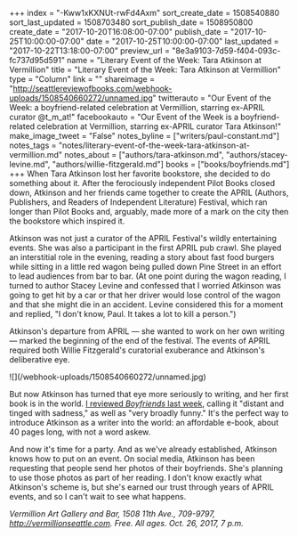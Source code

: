 +++
index = "-Kww1xKXNUt-rwFd4Axm"
sort_create_date = 1508540880
sort_last_updated = 1508703480
sort_publish_date = 1508950800
create_date = "2017-10-20T16:08:00-07:00"
publish_date = "2017-10-25T10:00:00-07:00"
date = "2017-10-25T10:00:00-07:00"
last_updated = "2017-10-22T13:18:00-07:00"
preview_url = "8e3a9103-7d59-f404-093c-fc737d95d591"
name = "Literary Event of the Week: Tara Atkinson at Vermillion"
title = "Literary Event of the Week: Tara Atkinson at Vermillion"
type = "Column"
link = ""
shareimage = "http://seattlereviewofbooks.com/webhook-uploads/1508540660272/unnamed.jpg"
twitterauto = "Our Event of the Week: a boyfriend-related celebration at Vermillion, starring ex-APRIL curator @t_m_at!"
facebookauto = "Our Event of the Week is a boyfriend-related celebration at Vermillion, starring ex-APRIL curator Tara Atkinson!"
make_image_tweet = "False"
notes_byline = ["writers/paul-constant.md"]
notes_tags = "notes/literary-event-of-the-week-tara-atkinson-at-vermillion.md"
notes_about = ["authors/tara-atkinson.md", "authors/stacey-levine.md", "authors/willie-fitzgerald.md"]
books = ["books/boyfriends.md"]
+++
When Tara Atkinson lost her favorite bookstore, she decided to do something about it. After the ferociously independent Pilot Books closed down, Atkinson and her friends came together to create the APRIL (Authors, Publishers, and Readers of Independent Literature) Festival, which ran longer than Pilot Books and, arguably, made more of a mark on the city then the bookstore which inspired it. 

Atkinson was not just a curator of the APRIL Festival's wildly entertaining events. She was also a participant in the first APRIL pub crawl. She played an interstitial role in the evening, reading a story about fast food burgers while sitting in a little red wagon being pulled down Pine Street in an effort to lead audiences from bar to bar. (At one point during the wagon reading, I turned to author Stacey Levine and confessed that I worried Atkinson was going to get hit by a car or that her driver would lose control of the wagon and that she might die in an accident. Levine considered this for a moment and replied, "I don't know, Paul. It takes a lot to kill a person.")

Atkinson's departure from APRIL — she wanted to work on her own writing — marked the beginning of the end of the festival. The events of APRIL required both Willie Fitzgerald's curatorial exuberance and Atkinson's deliberative eye. 

<p class="image">![](/webhook-uploads/1508540660272/unnamed.jpg)</p>

But now Atkinson has turned that eye more seriously to writing, and her first book is in the world. [I reviewed *Boyfriends* last week](http://www.seattlereviewofbooks.com/reviews/going-steady/), calling it "distant and tinged with sadness," as well as "very broadly funny." It's the perfect way to introduce Atkinson as a writer into the world: an affordable e-book, about 40 pages long, with not a word askew.

And now it's time for a party. And as we've already established, Atkinson knows how to put on an event. On social media, Atkinson has been requesting that people send her photos of their boyfriends. She's planning to use those photos as part of her reading. I don't know exactly what Atkinson's scheme is, but she's earned our trust through years of APRIL events, and so I can't wait to see what happens.

*Vermillion Art Gallery and Bar, 1508 11th Ave., 709-9797, http://vermillionseattle.com. Free. All ages. Oct. 26, 2017, 7 p.m.*